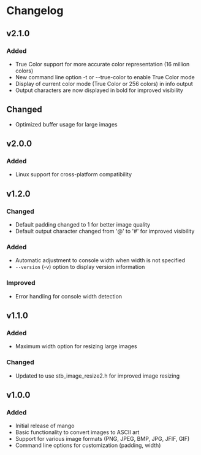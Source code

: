 # Changelog

## v2.1.0
### Added
- True Color support for more accurate color representation (16 million colors)
- New command line option -t or --true-color to enable True Color mode
- Display of current color mode (True Color or 256 colors) in info output
- Output characters are now displayed in bold for improved visibility

## Changed
- Optimized buffer usage for large images

## v2.0.0
### Added
- Linux support for cross-platform compatibility

## v1.2.0
### Changed
- Default padding changed to 1 for better image quality
- Default output character changed from '@' to '#' for improved visibility

### Added
- Automatic adjustment to console width when width is not specified
- `--version` (-v) option to display version information

### Improved
- Error handling for console width detection

## v1.1.0
### Added
- Maximum width option for resizing large images

### Changed
- Updated to use stb_image_resize2.h for improved image resizing

## v1.0.0
### Added
- Initial release of mango
- Basic functionality to convert images to ASCII art
- Support for various image formats (PNG, JPEG, BMP, JPG, JFIF, GIF)
- Command line options for customization (padding, width)